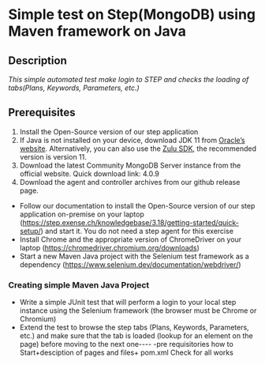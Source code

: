 # Simple test on Step(MongoDB) using Maven framework on Java
## Description

*This simple automated test make login to STEP and сhecks the loading of tabs(Plans, Keywords, Parameters, etc.)*


## **Prerequisites**
1. Install the Open-Source version of our step application
2. If Java is not installed on your device, download JDK 11 from [Oracle’s website](https://www.oracle.com/java/technologies/downloads/#java11). Alternatively, you can also use the [Zulu SDK](https://www.azul.com/downloads/?version=java-11-lts&package=jdk), the recommended version is version 11.
3. Download the latest Community MongoDB Server instance from the official website. Quick download link: 4.0.9
4. Download the agent and controller archives from our github release page. 

-  Follow our documentation to install the Open-Source version of our step application on-premise on your laptop (https://step.exense.ch/knowledgebase/3.18/getting-started/quick-setup/) and start it. You do not need a step agent for this exercise
-  Install Chrome and the appropriate version of ChromeDriver on your laptop (https://chromedriver.chromium.org/downloads)
-   Start a new Maven Java project with the Selenium test framework as a dependency (https://www.selenium.dev/documentation/webdriver/)
### Creating simple Maven Java Project
-   Write a simple JUnit test that will perform a login to your local step instance using the Selenium framework (the browser must be Chrome or Chromium)
-   Extend the test to browse the step tabs (Plans, Keywords, Parameters, etc.) and make sure that the tab is loaded (lookup for an element on the page) before moving to the next one----
-pre requisitories
how to Start+desciption of pages and files+ pom.xml
Check for all works
